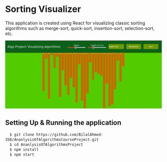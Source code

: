 # Sorting Visualizer

This application is created using React for visualizing classic sorting algorithms such as merge-sort, quick-sort, insertion-sort, selection-sort, etc.


![screenshot of project](/public/sv.png)

## Setting Up & Running the application

```
  $ git clone https://github.com/BilalAhmed-358/AnanlysisOfAlgorithmsCourseProject.git
  $ cd AnanlysisOfAlgorithmsProject
  $ npm install
  $ npm start
```